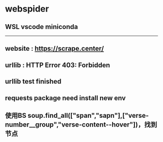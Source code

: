 # webspider
## WSL vscode miniconda

----
website : https://scrape.center/
----
urllib : HTTP Error 403: Forbidden
----
urllib test finished
----
requests package need install new env
----
使用BS  soup.find_all(["span","sapn"],["verse-number__group","verse-content--hover"])，找到节点
----